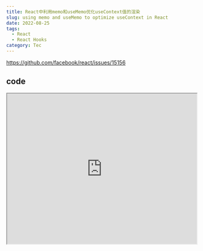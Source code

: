 ```yaml
---
title: React中利用memo和useMemo优化useContext值的渲染
slug: using memo and useMemo to optimize useContext in React
date: 2022-08-25
tags: 
  - React
  - React Hooks
category: Tec
---
```


https://github.com/facebook/react/issues/15156



## code

<iframe src="https://stackblitz.com/edit/react-h3dmvb?embed=1&file=src/App.js" width="100%" height="400px"></iframe>


